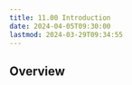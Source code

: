 ```yaml
---
title: 11.00 Introduction
date: 2024-04-05T09:30:00
lastmod: 2024-03-29T09:34:55
---
```


## Overview
